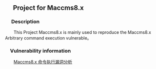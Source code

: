 ## &emsp; Project for Maccms8.x ##


### &emsp; Description ###

&emsp;&emsp;This Project Maccms8.x is mainly used to reproduce the Maccms8.x Arbitrary command execution vulnerable。

### &emsp;Vulnerability information ###

&emsp;&emsp;[Maccms8.x 命令执行漏洞分析](http://blog.csdn.net/yaofeino1/article/details/76376770 "http://blog.csdn.net/yaofeino1/article/details/76376770")

